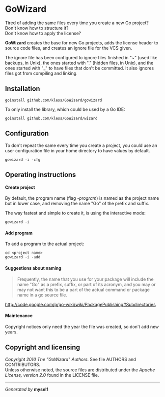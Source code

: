 GoWizard
========

Tired of adding the same files every time you create a new Go project?  
Don't know how to structure it?  
Don't know how to apply the license?

**GoWizard** creates the base for new Go projects, adds the license header
to source code files, and creates an ignore file for the VCS given.

The ignore file has been configured to ignore files finished in "~" (used like
backups, in Unix), the ones started with "." (hidden files, in Unix), and the
ones started with "_" to have files that don't be committed. It also ignores
files got from compiling and linking.


## Installation

	goinstall github.com/kless/GoWizard/gowizard

To only install the library, which could be used by a Go IDE:

	goinstall github.com/kless/GoWizard/wizard


## Configuration

To don't repeat the same every time you create a project, you could use an user
configuration file in your home directory to have values by default.

	gowizard -i -cfg


## Operating instructions

#### Create project

By default, the program name (flag *-program*) is named as the project name but
in lower case, and removing the name "Go" of the prefix and suffix.

The way fastest and simple to create it, is using the interactive mode:

	gowizard -i

#### Add program

To add a program to the actual project:

	cd <project name>
	gowizard -i -add

#### Suggestions about naming

> Frequently, the name that you use for your package will include the name "Go"
as a prefix, suffix, or part of its acronym, and you may or may not want this
to be a part of the actual command or package name in a go source file.

http://code.google.com/p/go-wiki/wiki/PackagePublishing#Subdirectories

#### Maintenance

Copyright notices only need the year the file was created, so don't add new
years.


## Copyright and licensing

*Copyright 2010  The "GoWizard" Authors*. See file AUTHORS and CONTRIBUTORS.  
Unless otherwise noted, the source files are distributed under the
*Apache License, version 2.0* found in the LICENSE file.


* * *
*Generated by* **myself**

